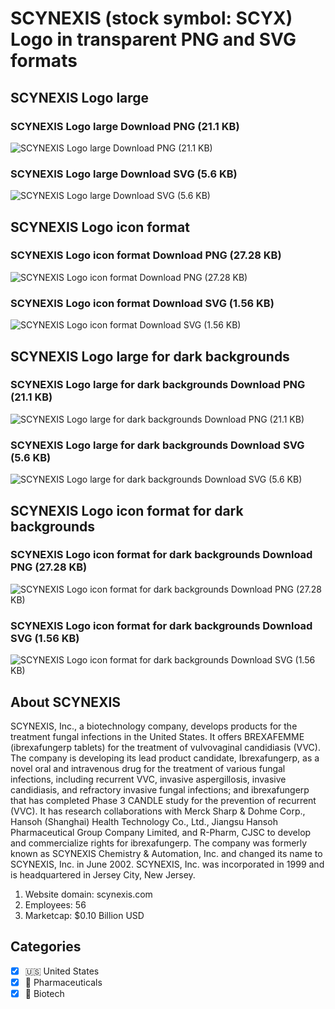 # SCYNEXIS (stock symbol: SCYX) Logo in transparent PNG and SVG formats

## SCYNEXIS Logo large

### SCYNEXIS Logo large Download PNG (21.1 KB)

![SCYNEXIS Logo large Download PNG (21.1 KB)](/img/orig/SCYX_BIG-c5ec127e.png)

### SCYNEXIS Logo large Download SVG (5.6 KB)

![SCYNEXIS Logo large Download SVG (5.6 KB)](/img/orig/SCYX_BIG-f25d6938.svg)

## SCYNEXIS Logo icon format

### SCYNEXIS Logo icon format Download PNG (27.28 KB)

![SCYNEXIS Logo icon format Download PNG (27.28 KB)](/img/orig/SCYX-ccba82cf.png)

### SCYNEXIS Logo icon format Download SVG (1.56 KB)

![SCYNEXIS Logo icon format Download SVG (1.56 KB)](/img/orig/SCYX-aced6d7f.svg)

## SCYNEXIS Logo large for dark backgrounds

### SCYNEXIS Logo large for dark backgrounds Download PNG (21.1 KB)

![SCYNEXIS Logo large for dark backgrounds Download PNG (21.1 KB)](/img/orig/SCYX_BIG.D-2f46e64d.png)

### SCYNEXIS Logo large for dark backgrounds Download SVG (5.6 KB)

![SCYNEXIS Logo large for dark backgrounds Download SVG (5.6 KB)](/img/orig/SCYX_BIG.D-247703ae.svg)

## SCYNEXIS Logo icon format for dark backgrounds

### SCYNEXIS Logo icon format for dark backgrounds Download PNG (27.28 KB)

![SCYNEXIS Logo icon format for dark backgrounds Download PNG (27.28 KB)](/img/orig/SCYX.D-2ac4085c.png)

### SCYNEXIS Logo icon format for dark backgrounds Download SVG (1.56 KB)

![SCYNEXIS Logo icon format for dark backgrounds Download SVG (1.56 KB)](/img/orig/SCYX.D-5195dbbd.svg)

## About SCYNEXIS

SCYNEXIS, Inc., a biotechnology company, develops products for the treatment fungal infections in the United States. It offers BREXAFEMME (ibrexafungerp tablets) for the treatment of vulvovaginal candidiasis (VVC). The company is developing its lead product candidate, Ibrexafungerp, as a novel oral and intravenous drug for the treatment of various fungal infections, including recurrent VVC, invasive aspergillosis, invasive candidiasis, and refractory invasive fungal infections; and ibrexafungerp that has completed Phase 3 CANDLE study for the prevention of recurrent (VVC). It has research collaborations with Merck Sharp & Dohme Corp., Hansoh (Shanghai) Health Technology Co., Ltd., Jiangsu Hansoh Pharmaceutical Group Company Limited, and R-Pharm, CJSC to develop and commercialize rights for ibrexafungerp. The company was formerly known as SCYNEXIS Chemistry & Automation, Inc. and changed its name to SCYNEXIS, Inc. in June 2002. SCYNEXIS, Inc. was incorporated in 1999 and is headquartered in Jersey City, New Jersey.

1. Website domain: scynexis.com
2. Employees: 56
3. Marketcap: $0.10 Billion USD


## Categories
- [x] 🇺🇸 United States
- [x] 💊 Pharmaceuticals
- [x] 🧬 Biotech
